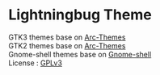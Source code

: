 # Lightningbug Theme
GTK3 themes base on [Arc-Themes](https://github.com/horst3180/arc-theme) </br>
GTK2 themes base on [Arc-Themes](https://github.com/horst3180/arc-theme) </br>
Gnome-shell themes base on [Gnome-shell](https://gitlab.gnome.org/GNOME/gnome-shell/-/tree/gnome-3-38/data/theme) </br>
License : [GPLv3](https://choosealicense.com/licenses/gpl-3.0/)</br>

